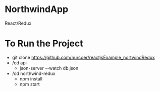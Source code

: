 # NorthwindApp  
React/Redux
# To Run the Project  
  - git clone https://github.com/nurcoer/reactjsExample_nortwindRedux
  - /cd api    
    - json-server --watch db.json   
  - /cd northwind-redux     
    - npm install     
    - npm start
